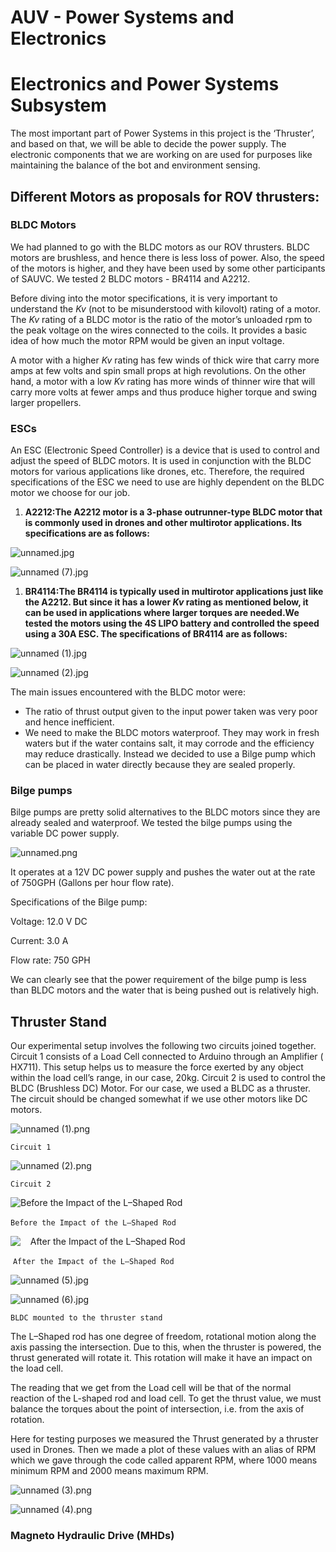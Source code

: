 # AUV - Power Systems and Electronics

# Electronics and Power Systems Subsystem

The most important part of Power Systems in this project is the ‘Thruster’, and based on that, we will be able to decide the power supply. The electronic components that we are working on are used for purposes like maintaining the balance of the bot and environment sensing.

## Different Motors as proposals for ROV thrusters:

### BLDC Motors

We had planned to go with the BLDC motors as our ROV thrusters. BLDC motors are brushless, and hence there is less loss of power. Also, the speed of the motors is higher, and they have been used by some other participants of SAUVC. We tested 2 BLDC motors - BR4114 and A2212.

Before diving into the motor specifications, it is very important to understand the *Kv* (not to be misunderstood with kilovolt) rating of a motor. The *Kv* rating of a BLDC motor is the ratio of the motor’s unloaded rpm to the peak voltage on the wires connected to the coils. It provides a basic idea of how much the motor RPM would be given an input voltage.

A motor with a higher *Kv* rating has few winds of thick wire that carry more amps at few volts and spin small props at high revolutions. On the other hand, a motor with a low *Kv* rating has more winds of thinner wire that will carry more volts at fewer amps and thus produce higher torque and swing larger propellers.

### ESCs

An ESC (Electronic Speed Controller) is a device that is used to control and adjust the speed of BLDC motors. It is used in conjunction with the BLDC motors for various applications like drones, etc. Therefore, the required specifications of the ESC we need to use are highly dependent on the BLDC motor we choose for our job.

1. **A2212:The A2212 motor is a 3-phase outrunner-type BLDC motor that is commonly used in drones and other multirotor applications. Its specifications are as follows:**

![unnamed.jpg](AUV%20-%20Power%20Systems%20and%20Electronics/unnamed.jpg)

![unnamed (7).jpg](AUV%20-%20Power%20Systems%20and%20Electronics/unnamed_(7).jpg)

1. **BR4114:The BR4114 is typically used in multirotor applications just like the A2212. But since it has a lower *Kv* rating as mentioned below, it can be used in applications where larger torques are needed.We tested the motors using the 4S LIPO battery and controlled the speed using a 30A ESC. The specifications of BR4114 are as follows:**

![unnamed (1).jpg](AUV%20-%20Power%20Systems%20and%20Electronics/unnamed_(1).jpg)

![unnamed (2).jpg](AUV%20-%20Power%20Systems%20and%20Electronics/unnamed_(2).jpg)

The main issues encountered with the BLDC motor were:

- The ratio of thrust output given to the input power taken was very poor and hence inefficient.
- We need to make the BLDC motors waterproof. They may work in fresh waters but if the water contains salt, it may corrode and the efficiency may reduce drastically. Instead we decided to use a Bilge pump which can be placed in water directly because they are sealed properly.

### Bilge pumps

Bilge pumps are pretty solid alternatives to the BLDC motors since they are already sealed and waterproof. We tested the bilge pumps using the variable DC power supply.

![unnamed.png](AUV%20-%20Power%20Systems%20and%20Electronics/unnamed.png)

It operates at a 12V DC power supply and pushes the water out at the rate of 750GPH (Gallons per hour flow rate).

Specifications of the Bilge pump:

Voltage: 12.0 V DC

Current: 3.0 A

Flow rate: 750 GPH

We can clearly see that the power requirement of the bilge pump is less than BLDC motors and the water that is being pushed out is relatively high.

## Thruster Stand

Our experimental setup involves the following two circuits joined together. Circuit 1 consists of a Load Cell connected to Arduino through an Amplifier ( HX711). This setup helps us to measure the force exerted by any object within the load cell’s range, in our case, 20kg. Circuit 2 is used to control the BLDC (Brushless DC) Motor. For our case, we used a BLDC as a thruster. The circuit should be changed somewhat if we use other motors like DC motors.

![unnamed (1).png](AUV%20-%20Power%20Systems%20and%20Electronics/unnamed_(1).png)

`Circuit 1`

![unnamed (2).png](AUV%20-%20Power%20Systems%20and%20Electronics/unnamed_(2).png)

`Circuit 2`

![                          **Before the Impact of the L–Shaped Rod**     ](AUV%20-%20Power%20Systems%20and%20Electronics/unnamed_(3).jpg)

`Before the Impact of the L–Shaped Rod`    

![                          **After the Impact of the L–Shaped Rod**](AUV%20-%20Power%20Systems%20and%20Electronics/unnamed_(4).jpg)

 `After the Impact of the L–Shaped Rod`


![unnamed (5).jpg](AUV%20-%20Power%20Systems%20and%20Electronics/unnamed_(5).jpg)

![unnamed (6).jpg](AUV%20-%20Power%20Systems%20and%20Electronics/unnamed_(6).jpg)

`BLDC mounted to the thruster stand`

The L–Shaped rod has one degree of freedom, rotational motion along the axis passing the intersection. Due to this, when the thruster is powered, the thrust generated will rotate it. This rotation will make it have an impact on the load cell.

The reading that we get from the Load cell will be that of the normal reaction of the L-shaped rod and load cell. To get the thrust value, we must balance the torques about the point of intersection, i.e. from the axis of rotation.

Here for testing purposes we measured the Thrust generated by a thruster used in Drones. Then we made a plot of these values with an alias of RPM which we gave through the code called apparent RPM, where 1000 means minimum RPM and 2000 means maximum RPM.

![unnamed (3).png](AUV%20-%20Power%20Systems%20and%20Electronics/unnamed_(3).png)

![unnamed (4).png](AUV%20-%20Power%20Systems%20and%20Electronics/unnamed_(4).png)

### Magneto Hydraulic Drive (MHDs)
